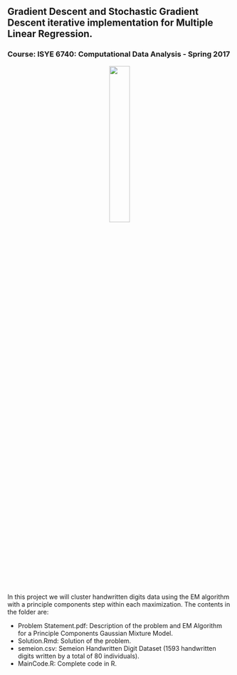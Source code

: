 ## Gradient Descent and Stochastic Gradient Descent iterative implementation for Multiple Linear Regression.
### Course: ISYE 6740: Computational Data Analysis - Spring 2017

<p align="center">
  <img src="https://rawgithub.com/jrecasens/Georgia-Tech/master/Stochastic-Gradient-Descent/img/Grad.png" width= "30%" height= "30%">
</p>

In this project we will cluster handwritten digits data using the EM algorithm with a principle components step within each maximization. The contents in the folder are:

- Problem Statement.pdf: Description of the problem and EM Algorithm for a Principle Components Gaussian Mixture Model.
- Solution.Rmd: Solution of the problem.
- semeion.csv: Semeion Handwritten Digit Dataset (1593 handwritten digits written by a total of 80 individuals).
- MainCode.R: Complete code in R.

